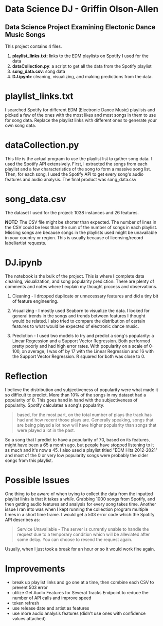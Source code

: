 # Data Science DJ - Griffin Olson-Allen

## Data Science Project Examining Electonic Dance Music Songs
This project contains 4 files.
1. **playlist_links.txt**: links to the EDM playlists on Spotify I used for the data
2. **dataCollection.py**: a script to get all the data from the Spotify playlist
3. **song_data.csv**: song data
4. **DJ.ipynb**: cleaning, visualizing, and making predictions from the data.

# playlist_links.txt
I searched Spotify for different EDM (Electronic Dance Music) playlists and picked a few of the ones with the most likes and most songs in them to use for song data. Replace the playlist links with different ones to generate your own song data.

# dataCollection.py
This file is the actual program to use the playlist list to gather song data. I used the Spotify API extensively. First, I extracted the songs from each playlist and a few characteristics of the song to form a massive song list. Then, for each song, I used the Spotify API to get every song's audio features and audio analysis. The final product was song_data.csv

# song_data.csv
The dataset I used for the project: 1038 instances and 26 features.

**NOTE:** The CSV file might be shorter than expected. The number of lines in the CSV could be less than the sum of the number of songs in each playlist. Missing songs are because songs in the playlists used might be unavailable in your country or region. This is usually because of licensing/record label/artist requests.

# DJ.ipynb
The notebook is the bulk of the project. This is where I complete data cleaning, visualization, and song popularity prediction. There are plenty of comments and notes where I explain my thought process and observations.

1. Cleaning - I dropped duplicate or unnecessary features and did a tiny bit of feature engineering.

2. Visualizing - I mostly used Seaborn to visualize the data. I looked for general trends in the songs and trends between features I thought would be related. I also tried to compare the distribution of certain features to what would be expected of electronic dance music. 

3. Prediction - I used two models to try and predict a song's popularity: a Linear Regression and a Support Vector Regression. Both performed pretty poorly and had high error rates. With popularity on a scale of 0-100, on average, I was off by 17 with the Linear Regression and 16 with the Support Vector Regression. R squared for both was close to 0. 

# Reflection
I believe the distribution and subjectiveness of popularity were what made it so difficult to predict. More than 10% of the songs in my dataset had a popularity of 0. This goes hand in hand with the subjectiveness of popularity. Spotify calculates a song's popularity:
> based, for the most part, on the total number of plays the track has had and how recent those plays are. Generally speaking, songs that are being played a lot now will have higher popularity than songs that were played a lot in the past. 

So a song that I predict to have a popularity of 70, based on its features, might have been a 65 a month ago, but people have stopped listening to it as much and it's now a 45. I also used a playlist titled "EDM Hits 2012-2021" and most of the 0 or very low popularity songs were probably the older songs from this playlist. 

# Possible Issues
One thing to be aware of when trying to collect the data from the inputted playlist links is that it takes a *while*. Grabbing 1000 songs from Spotify, and then getting audio features and analysis for every song takes time. Another issue I ran into was when I kept running the collection program multiple times in a short time frame. I would get a 503 error code which the Spotify API describes as:
> Service Unavailable - The server is currently unable to handle the request due to a temporary condition which will be alleviated after some delay. You can choose to resend the request again.

Usually, when I just took a break for an hour or so it would work fine again. 

# Improvements
- break up playlist links and go one at a time, then combine each CSV to prevent 503 error
- utilize Get Audio Features for Several Tracks Endpoint to reduce the number of API calls and improve speed
- token refresh
- use release date and artist as features
- use more audio analysis features (didn't use ones with confidence values attached)